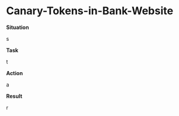 # Canary-Tokens-in-Bank-Website


**Situation**

s  

**Task**

t  

**Action**

a  

**Result**

r  


